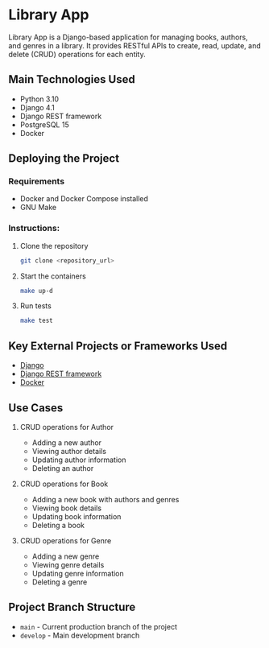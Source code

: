 # Library App

Library App is a Django-based application for managing books, authors, and genres in a library. It provides RESTful APIs to create, read, update, and delete (CRUD) operations for each entity.

## Main Technologies Used

- Python 3.10
- Django 4.1 
- Django REST framework
- PostgreSQL 15
- Docker

## Deploying the Project

### Requirements
- Docker and Docker Compose installed
- GNU Make

### Instructions:
1. Clone the repository
   ```bash
   git clone <repository_url>
   ``` 
2. Start the containers
   ```bash
   make up-d
   ```
3. Run tests
   ```bash
   make test
   ```

## Key External Projects or Frameworks Used

- [Django](https://www.djangoproject.com/)
- [Django REST framework](https://www.django-rest-framework.org/)
- [Docker](https://www.docker.com/)

## Use Cases

1. CRUD operations for Author
   - Adding a new author
   - Viewing author details
   - Updating author information
   - Deleting an author

2. CRUD operations for Book
   - Adding a new book with authors and genres
   - Viewing book details
   - Updating book information
   - Deleting a book

3. CRUD operations for Genre
   - Adding a new genre
   - Viewing genre details
   - Updating genre information
   - Deleting a genre

## Project Branch Structure

- `main` - Current production branch of the project
- `develop` - Main development branch
